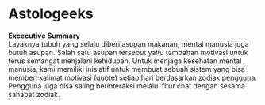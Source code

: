 # Astologeeks

<strong>Excecutive Summary</strong><br>
Layaknya tubuh yang selalu diberi asupan makanan, mental manusia juga butuh asupan. Salah satu asupan tersebut yaitu tambahan motivasi untuk terus semangat menjalani kehidupan. Untuk menjaga kesehatan mental manusia, kami memiliki inisiatif untuk membuat sebuah sistem yang bisa memberi kalimat motivasi (quote) setiap hari berdasarkan zodiak pengguna. Pengguna juga bisa saling berinteraksi melalui fitur chat dengan sesama sahabat zodiak.
